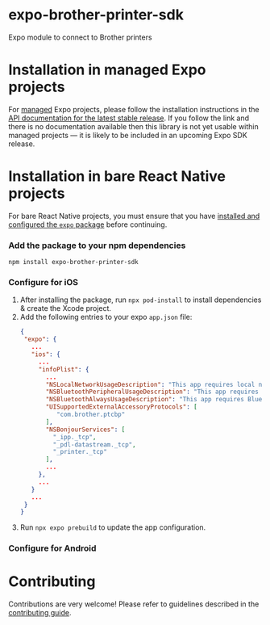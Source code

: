 # expo-brother-printer-sdk

Expo module to connect to Brother printers

<!-- # API documentation

- [Documentation for the main branch](https://github.com/expo/expo/blob/main/docs/pages/versions/unversioned/sdk/brother-printer-sdk.md)
- [Documentation for the latest stable release](https://docs.expo.dev/versions/latest/sdk/brother-printer-sdk/)
 -->

# Installation in managed Expo projects

For [managed](https://docs.expo.dev/archive/managed-vs-bare/) Expo projects, please follow the installation instructions in the [API documentation for the latest stable release](#api-documentation). If you follow the link and there is no documentation available then this library is not yet usable within managed projects &mdash; it is likely to be included in an upcoming Expo SDK release.

# Installation in bare React Native projects

For bare React Native projects, you must ensure that you have [installed and configured the `expo` package](https://docs.expo.dev/bare/installing-expo-modules/) before continuing.

### Add the package to your npm dependencies

```
npm install expo-brother-printer-sdk
```

### Configure for iOS

1. After installing the package, run `npx pod-install` to install dependencies & create the Xcode project.
2. Add the following entries to your expo `app.json` file:
   ```json
   {
    "expo": {
      ...
      "ios": {
        ...
        "infoPlist": {
          ...
          "NSLocalNetworkUsageDescription": "This app requires local network access to print to Brother printers using WiFi.",
          "NSBluetoothPeripheralUsageDescription": "This app requires Bluetooth access to print to Brother printers.",
          "NSBluetoothAlwaysUsageDescription": "This app requires Bluetooth access to print to Brother printers.",
          "UISupportedExternalAccessoryProtocols": [
             "com.brother.ptcbp"
          ],
          "NSBonjourServices": [
            "_ipp._tcp",
            "_pdl-datastream._tcp",
            "_printer._tcp"
          ],
          ...
        },
        ...
      }
      ...
    }
   }
   ```
3. Run `npx expo prebuild` to update the app configuration.


### Configure for Android



# Contributing

Contributions are very welcome! Please refer to guidelines described in the [contributing guide]( https://github.com/expo/expo#contributing).
